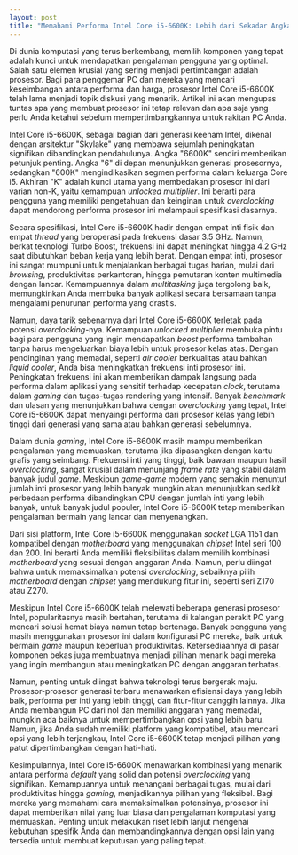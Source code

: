 ```yaml
---
layout: post
title: "Memahami Performa Intel Core i5-6600K: Lebih dari Sekadar Angka"
---
```


Di dunia komputasi yang terus berkembang, memilih komponen yang tepat adalah kunci untuk mendapatkan pengalaman pengguna yang optimal. Salah satu elemen krusial yang sering menjadi pertimbangan adalah prosesor. Bagi para penggemar PC dan mereka yang mencari keseimbangan antara performa dan harga, prosesor Intel Core i5-6600K telah lama menjadi topik diskusi yang menarik. Artikel ini akan mengupas tuntas apa yang membuat prosesor ini tetap relevan dan apa saja yang perlu Anda ketahui sebelum mempertimbangkannya untuk rakitan PC Anda.

Intel Core i5-6600K, sebagai bagian dari generasi keenam Intel, dikenal dengan arsitektur "Skylake" yang membawa sejumlah peningkatan signifikan dibandingkan pendahulunya. Angka "6600K" sendiri memberikan petunjuk penting. Angka "6" di depan menunjukkan generasi prosesornya, sedangkan "600K" mengindikasikan segmen performa dalam keluarga Core i5. Akhiran "K" adalah kunci utama yang membedakan prosesor ini dari varian non-K, yaitu kemampuan *unlocked multiplier*. Ini berarti para pengguna yang memiliki pengetahuan dan keinginan untuk *overclocking* dapat mendorong performa prosesor ini melampaui spesifikasi dasarnya.

Secara spesifikasi, Intel Core i5-6600K hadir dengan empat inti fisik dan empat *thread* yang beroperasi pada frekuensi dasar 3.5 GHz. Namun, berkat teknologi Turbo Boost, frekuensi ini dapat meningkat hingga 4.2 GHz saat dibutuhkan beban kerja yang lebih berat. Dengan empat inti, prosesor ini sangat mumpuni untuk menjalankan berbagai tugas harian, mulai dari *browsing*, produktivitas perkantoran, hingga pemutaran konten multimedia dengan lancar. Kemampuannya dalam *multitasking* juga tergolong baik, memungkinkan Anda membuka banyak aplikasi secara bersamaan tanpa mengalami penurunan performa yang drastis.

Namun, daya tarik sebenarnya dari Intel Core i5-6600K terletak pada potensi *overclocking*-nya. Kemampuan *unlocked multiplier* membuka pintu bagi para pengguna yang ingin mendapatkan *boost* performa tambahan tanpa harus mengeluarkan biaya lebih untuk prosesor kelas atas. Dengan pendinginan yang memadai, seperti *air cooler* berkualitas atau bahkan *liquid cooler*, Anda bisa meningkatkan frekuensi inti prosesor ini. Peningkatan frekuensi ini akan memberikan dampak langsung pada performa dalam aplikasi yang sensitif terhadap kecepatan *clock*, terutama dalam *gaming* dan tugas-tugas rendering yang intensif. Banyak *benchmark* dan ulasan yang menunjukkan bahwa dengan *overclocking* yang tepat, Intel Core i5-6600K dapat menyaingi performa dari prosesor kelas yang lebih tinggi dari generasi yang sama atau bahkan generasi sebelumnya.

Dalam dunia *gaming*, Intel Core i5-6600K masih mampu memberikan pengalaman yang memuaskan, terutama jika dipasangkan dengan kartu grafis yang seimbang. Frekuensi inti yang tinggi, baik bawaan maupun hasil *overclocking*, sangat krusial dalam menunjang *frame rate* yang stabil dalam banyak judul *game*. Meskipun *game-game* modern yang semakin menuntut jumlah inti prosesor yang lebih banyak mungkin akan menunjukkan sedikit perbedaan performa dibandingkan CPU dengan jumlah inti yang lebih banyak, untuk banyak judul populer, Intel Core i5-6600K tetap memberikan pengalaman bermain yang lancar dan menyenangkan.

Dari sisi platform, Intel Core i5-6600K menggunakan *socket* LGA 1151 dan kompatibel dengan *motherboard* yang menggunakan *chipset* Intel seri 100 dan 200. Ini berarti Anda memiliki fleksibilitas dalam memilih kombinasi *motherboard* yang sesuai dengan anggaran Anda. Namun, perlu diingat bahwa untuk memaksimalkan potensi *overclocking*, sebaiknya pilih *motherboard* dengan *chipset* yang mendukung fitur ini, seperti seri Z170 atau Z270.

Meskipun Intel Core i5-6600K telah melewati beberapa generasi prosesor Intel, popularitasnya masih bertahan, terutama di kalangan perakit PC yang mencari solusi hemat biaya namun tetap bertenaga. Banyak pengguna yang masih menggunakan prosesor ini dalam konfigurasi PC mereka, baik untuk bermain *game* maupun keperluan produktivitas. Ketersediaannya di pasar komponen bekas juga membuatnya menjadi pilihan menarik bagi mereka yang ingin membangun atau meningkatkan PC dengan anggaran terbatas.

Namun, penting untuk diingat bahwa teknologi terus bergerak maju. Prosesor-prosesor generasi terbaru menawarkan efisiensi daya yang lebih baik, performa per inti yang lebih tinggi, dan fitur-fitur canggih lainnya. Jika Anda membangun PC dari nol dan memiliki anggaran yang memadai, mungkin ada baiknya untuk mempertimbangkan opsi yang lebih baru. Namun, jika Anda sudah memiliki platform yang kompatibel, atau mencari opsi yang lebih terjangkau, Intel Core i5-6600K tetap menjadi pilihan yang patut dipertimbangkan dengan hati-hati.

Kesimpulannya, Intel Core i5-6600K menawarkan kombinasi yang menarik antara performa *default* yang solid dan potensi *overclocking* yang signifikan. Kemampuannya untuk menangani berbagai tugas, mulai dari produktivitas hingga *gaming*, menjadikannya pilihan yang fleksibel. Bagi mereka yang memahami cara memaksimalkan potensinya, prosesor ini dapat memberikan nilai yang luar biasa dan pengalaman komputasi yang memuaskan. Penting untuk melakukan riset lebih lanjut mengenai kebutuhan spesifik Anda dan membandingkannya dengan opsi lain yang tersedia untuk membuat keputusan yang paling tepat.
